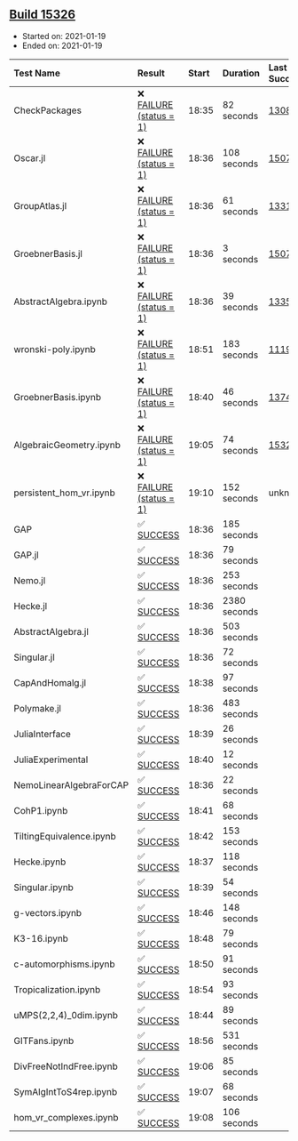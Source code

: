 ## [Build 15326](https://oscarci.mathematik.uni-kl.de/job/oscar/15326/)

* Started on: 2021-01-19
* Ended on: 2021-01-19

| Test Name    | Result | Start | Duration | Last Success | First Failure |
|:-------------|:-------|:------|:---------|:-------------|:--------------|
| CheckPackages | ❌ [FAILURE (status = 1)](https://oscarci.mathematik.uni-kl.de/job/oscar/15326/artifact/logs/build-15326/CheckPackages.log) | 18:35 | 82 seconds | [13085](https://oscarci.mathematik.uni-kl.de/job/oscar/13085/) | [13086](https://oscarci.mathematik.uni-kl.de/job/oscar/13086/) |
| Oscar.jl | ❌ [FAILURE (status = 1)](https://oscarci.mathematik.uni-kl.de/job/oscar/15326/artifact/logs/build-15326/Oscar.jl.log) | 18:36 | 108 seconds | [15079](https://oscarci.mathematik.uni-kl.de/job/oscar/15079/) | [15080](https://oscarci.mathematik.uni-kl.de/job/oscar/15080/) |
| GroupAtlas.jl | ❌ [FAILURE (status = 1)](https://oscarci.mathematik.uni-kl.de/job/oscar/15326/artifact/logs/build-15326/GroupAtlas.jl.log) | 18:36 | 61 seconds | [13311](https://oscarci.mathematik.uni-kl.de/job/oscar/13311/) | [13312](https://oscarci.mathematik.uni-kl.de/job/oscar/13312/) |
| GroebnerBasis.jl | ❌ [FAILURE (status = 1)](https://oscarci.mathematik.uni-kl.de/job/oscar/15326/artifact/logs/build-15326/GroebnerBasis.jl.log) | 18:36 | 3 seconds | [15079](https://oscarci.mathematik.uni-kl.de/job/oscar/15079/) | [15080](https://oscarci.mathematik.uni-kl.de/job/oscar/15080/) |
| AbstractAlgebra.ipynb | ❌ [FAILURE (status = 1)](https://oscarci.mathematik.uni-kl.de/job/oscar/15326/artifact/logs/build-15326/AbstractAlgebra.ipynb.log) | 18:36 | 39 seconds | [13355](https://oscarci.mathematik.uni-kl.de/job/oscar/13355/) | [13356](https://oscarci.mathematik.uni-kl.de/job/oscar/13356/) |
| wronski-poly.ipynb | ❌ [FAILURE (status = 1)](https://oscarci.mathematik.uni-kl.de/job/oscar/15326/artifact/logs/build-15326/wronski-poly.ipynb.log) | 18:51 | 183 seconds | [11192](https://oscarci.mathematik.uni-kl.de/job/oscar/11192/) | [11193](https://oscarci.mathematik.uni-kl.de/job/oscar/11193/) |
| GroebnerBasis.ipynb | ❌ [FAILURE (status = 1)](https://oscarci.mathematik.uni-kl.de/job/oscar/15326/artifact/logs/build-15326/GroebnerBasis.ipynb.log) | 18:40 | 46 seconds | [13748](https://oscarci.mathematik.uni-kl.de/job/oscar/13748/) | [13749](https://oscarci.mathematik.uni-kl.de/job/oscar/13749/) |
| AlgebraicGeometry.ipynb | ❌ [FAILURE (status = 1)](https://oscarci.mathematik.uni-kl.de/job/oscar/15326/artifact/logs/build-15326/AlgebraicGeometry.ipynb.log) | 19:05 | 74 seconds | [15322](https://oscarci.mathematik.uni-kl.de/job/oscar/15322/) | [15323](https://oscarci.mathematik.uni-kl.de/job/oscar/15323/) |
| persistent_hom_vr.ipynb | ❌ [FAILURE (status = 1)](https://oscarci.mathematik.uni-kl.de/job/oscar/15326/artifact/logs/build-15326/persistent_hom_vr.ipynb.log) | 19:10 | 152 seconds | unknown | unknown |
| GAP | ✅ [SUCCESS](https://oscarci.mathematik.uni-kl.de/job/oscar/15326/artifact/logs/build-15326/GAP.log) | 18:36 | 185 seconds |  |  |
| GAP.jl | ✅ [SUCCESS](https://oscarci.mathematik.uni-kl.de/job/oscar/15326/artifact/logs/build-15326/GAP.jl.log) | 18:36 | 79 seconds |  |  |
| Nemo.jl | ✅ [SUCCESS](https://oscarci.mathematik.uni-kl.de/job/oscar/15326/artifact/logs/build-15326/Nemo.jl.log) | 18:36 | 253 seconds |  |  |
| Hecke.jl | ✅ [SUCCESS](https://oscarci.mathematik.uni-kl.de/job/oscar/15326/artifact/logs/build-15326/Hecke.jl.log) | 18:36 | 2380 seconds |  |  |
| AbstractAlgebra.jl | ✅ [SUCCESS](https://oscarci.mathematik.uni-kl.de/job/oscar/15326/artifact/logs/build-15326/AbstractAlgebra.jl.log) | 18:36 | 503 seconds |  |  |
| Singular.jl | ✅ [SUCCESS](https://oscarci.mathematik.uni-kl.de/job/oscar/15326/artifact/logs/build-15326/Singular.jl.log) | 18:36 | 72 seconds |  |  |
| CapAndHomalg.jl | ✅ [SUCCESS](https://oscarci.mathematik.uni-kl.de/job/oscar/15326/artifact/logs/build-15326/CapAndHomalg.jl.log) | 18:38 | 97 seconds |  |  |
| Polymake.jl | ✅ [SUCCESS](https://oscarci.mathematik.uni-kl.de/job/oscar/15326/artifact/logs/build-15326/Polymake.jl.log) | 18:36 | 483 seconds |  |  |
| JuliaInterface | ✅ [SUCCESS](https://oscarci.mathematik.uni-kl.de/job/oscar/15326/artifact/logs/build-15326/JuliaInterface.log) | 18:39 | 26 seconds |  |  |
| JuliaExperimental | ✅ [SUCCESS](https://oscarci.mathematik.uni-kl.de/job/oscar/15326/artifact/logs/build-15326/JuliaExperimental.log) | 18:40 | 12 seconds |  |  |
| NemoLinearAlgebraForCAP | ✅ [SUCCESS](https://oscarci.mathematik.uni-kl.de/job/oscar/15326/artifact/logs/build-15326/NemoLinearAlgebraForCAP.log) | 18:36 | 22 seconds |  |  |
| CohP1.ipynb | ✅ [SUCCESS](https://oscarci.mathematik.uni-kl.de/job/oscar/15326/artifact/logs/build-15326/CohP1.ipynb.log) | 18:41 | 68 seconds |  |  |
| TiltingEquivalence.ipynb | ✅ [SUCCESS](https://oscarci.mathematik.uni-kl.de/job/oscar/15326/artifact/logs/build-15326/TiltingEquivalence.ipynb.log) | 18:42 | 153 seconds |  |  |
| Hecke.ipynb | ✅ [SUCCESS](https://oscarci.mathematik.uni-kl.de/job/oscar/15326/artifact/logs/build-15326/Hecke.ipynb.log) | 18:37 | 118 seconds |  |  |
| Singular.ipynb | ✅ [SUCCESS](https://oscarci.mathematik.uni-kl.de/job/oscar/15326/artifact/logs/build-15326/Singular.ipynb.log) | 18:39 | 54 seconds |  |  |
| g-vectors.ipynb | ✅ [SUCCESS](https://oscarci.mathematik.uni-kl.de/job/oscar/15326/artifact/logs/build-15326/g-vectors.ipynb.log) | 18:46 | 148 seconds |  |  |
| K3-16.ipynb | ✅ [SUCCESS](https://oscarci.mathematik.uni-kl.de/job/oscar/15326/artifact/logs/build-15326/K3-16.ipynb.log) | 18:48 | 79 seconds |  |  |
| c-automorphisms.ipynb | ✅ [SUCCESS](https://oscarci.mathematik.uni-kl.de/job/oscar/15326/artifact/logs/build-15326/c-automorphisms.ipynb.log) | 18:50 | 91 seconds |  |  |
| Tropicalization.ipynb | ✅ [SUCCESS](https://oscarci.mathematik.uni-kl.de/job/oscar/15326/artifact/logs/build-15326/Tropicalization.ipynb.log) | 18:54 | 93 seconds |  |  |
| uMPS(2,2,4)_0dim.ipynb | ✅ [SUCCESS](https://oscarci.mathematik.uni-kl.de/job/oscar/15326/artifact/logs/build-15326/uMPS-2-2-4-_0dim.ipynb.log) | 18:44 | 89 seconds |  |  |
| GITFans.ipynb | ✅ [SUCCESS](https://oscarci.mathematik.uni-kl.de/job/oscar/15326/artifact/logs/build-15326/GITFans.ipynb.log) | 18:56 | 531 seconds |  |  |
| DivFreeNotIndFree.ipynb | ✅ [SUCCESS](https://oscarci.mathematik.uni-kl.de/job/oscar/15326/artifact/logs/build-15326/DivFreeNotIndFree.ipynb.log) | 19:06 | 85 seconds |  |  |
| SymAlgIntToS4rep.ipynb | ✅ [SUCCESS](https://oscarci.mathematik.uni-kl.de/job/oscar/15326/artifact/logs/build-15326/SymAlgIntToS4rep.ipynb.log) | 19:07 | 68 seconds |  |  |
| hom_vr_complexes.ipynb | ✅ [SUCCESS](https://oscarci.mathematik.uni-kl.de/job/oscar/15326/artifact/logs/build-15326/hom_vr_complexes.ipynb.log) | 19:08 | 106 seconds |  |  |
